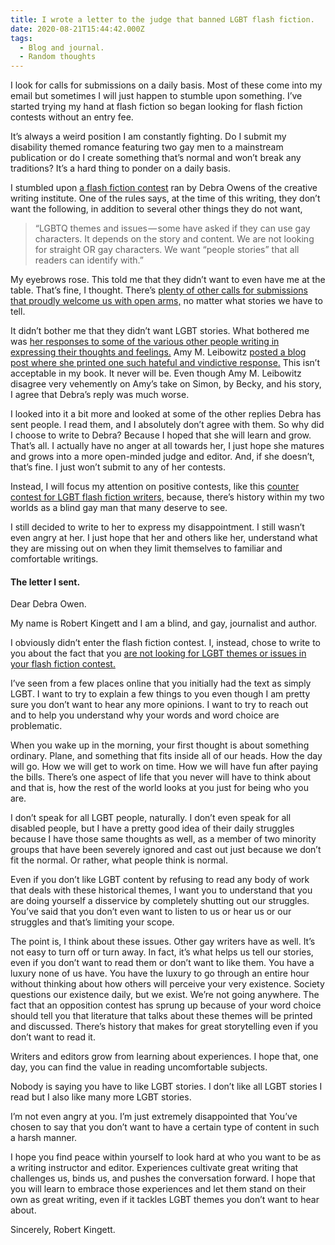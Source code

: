 ```yaml
---
title: I wrote a letter to the judge that banned LGBT flash fiction.
date: 2020-08-21T15:44:42.000Z
tags:
  - Blog and journal.
  - Random thoughts
---
```


I look for calls for submissions on a daily basis. Most of these come into my email but sometimes I will just happen to stumble upon something. I’ve started trying my hand at flash fiction so began looking for flash fiction contests without an entry fee.

It’s always a weird position I am constantly fighting. Do I submit my disability themed romance featuring two gay men to a mainstream publication or do I create something that’s normal and won’t break any traditions? It’s a hard thing to ponder on a daily basis.

I stumbled upon [a flash fiction contest](https://www.creativewritinginstitute.org/contests/?fbclid=IwAR0g9Fsx2nPHVV3T5b7s1zZMccGAb3sb3CZmJm5asYt2GgmiHPuoMLjv7iQ) ran by Debra Owens of the creative writing institute. One of the rules says, at the time of this writing, they don’t want the following, in addition to several other things they do not want,

> “LGBTQ themes and issues — some have asked if they can use gay characters. It depends on the story and content. We are not looking for straight OR gay characters. We want “people stories” that all readers can identify with.”

My eyebrows rose. This told me that they didn’t want to even have me at the table. That’s fine, I thought. There’s [plenty of other calls for submissions that proudly welcome us with open arms,](https://www.lambdaliterary.org/category/subs/) no matter what stories we have to tell.

It didn’t bother me that they didn’t want LGBT stories. What bothered me was [her responses to some of the various other people writing in expressing their thoughts and feelings.](https://m.facebook.com/mbasic/comment/advanced/?target_id=1948668361891039&pap&at=compose&photo_comment) Amy M. Leibowitz [posted a blog post where she printed one such hateful and vindictive response.](http://amleibowitz.com/2018/10/12/when-flash-fiction-contests-go-hatefully-bad/) This isn’t acceptable in my book. It never will be. Even though Amy M. Leibowitz disagree very vehemently on Amy’s take on Simon, by Becky, and his story, I agree that Debra’s reply was much worse.

I looked into it a bit more and looked at some of the other replies Debra has sent people. I read them, and I absolutely don’t agree with them. So why did I choose to write to Debra? Because I hoped that she will learn and grow. That’s all. I actually have no anger at all towards her, I just hope she matures and grows into a more open-minded judge and editor. And, if she doesn’t, that’s fine. I just won’t submit to any of her contests.

Instead, I will focus my attention on positive contests, like this [counter contest for LGBT flash fiction writers,](https://writershq.co.uk/from-lgbtq-with-love-the-fight-back-flash-fiction-contest/) because, there’s history within my two worlds as a blind gay man that many deserve to see.

I still decided to write to her to express my disappointment. I still wasn’t even angry at her. I just hope that her and others like her, understand what they are missing out on when they limit themselves to familiar and comfortable writings.

#### The letter I sent.

Dear Debra Owen.

My name is Robert Kingett and I am a blind, and gay, journalist and author.

I obviously didn’t enter the flash fiction contest. I, instead, chose to write to you about the fact that you [are not looking for LGBT themes or issues in your flash fiction contest.](https://www.creativewritinginstitute.org/contests/?fbclid=IwAR0g9Fsx2nPHVV3T5b7s1zZMccGAb3sb3CZmJm5asYt2GgmiHPuoMLjv7iQ)

I’ve seen from a few places online that you initially had the text as simply LGBT. I want to try to explain a few things to you even though I am pretty sure you don’t want to hear any more opinions. I want to try to reach out and to help you understand why your words and word choice are problematic.

When you wake up in the morning, your first thought is about something ordinary. Plane, and something that fits inside all of our heads. How the day will go. How we will get to work on time. How we will have fun after paying the bills. There’s one aspect of life that you never will have to think about and that is, how the rest of the world looks at you just for being who you are.

I don’t speak for all LGBT people, naturally. I don’t even speak for all disabled people, but I have a pretty good idea of their daily struggles because I have those same thoughts as well, as a member of two minority groups that have been severely ignored and cast out just because we don’t fit the normal. Or rather, what people think is normal.

Even if you don’t like LGBT content by refusing to read any body of work that deals with these historical themes, I want you to understand that you are doing yourself a disservice by completely shutting out our struggles. You’ve said that you don’t even want to listen to us or hear us or our struggles and that’s limiting your scope.

The point is, I think about these issues. Other gay writers have as well. It’s not easy to turn off or turn away. In fact, it’s what helps us tell our stories, even if you don’t want to read them or don’t want to like them. You have a luxury none of us have. You have the luxury to go through an entire hour without thinking about how others will perceive your very existence. Society questions our existence daily, but we exist. We’re not going anywhere. The fact that an opposition contest has sprung up because of your word choice should tell you that literature that talks about these themes will be printed and discussed. There’s history that makes for great storytelling even if you don’t want to read it.

Writers and editors grow from learning about experiences. I hope that, one day, you can find the value in reading uncomfortable subjects.

Nobody is saying you have to like LGBT stories. I don’t like all LGBT stories I read but I also like many more LGBT stories.

I’m not even angry at you. I’m just extremely disappointed that You’ve chosen to say that you don’t want to have a certain type of content in such a harsh manner.

I hope you find peace within yourself to look hard at who you want to be as a writing instructor and editor. Experiences cultivate great writing that challenges us, binds us, and pushes the conversation forward. I hope that you will learn to embrace those experiences and let them stand on their own as great writing, even if it tackles LGBT themes you don’t want to hear about.

Sincerely, Robert Kingett.
